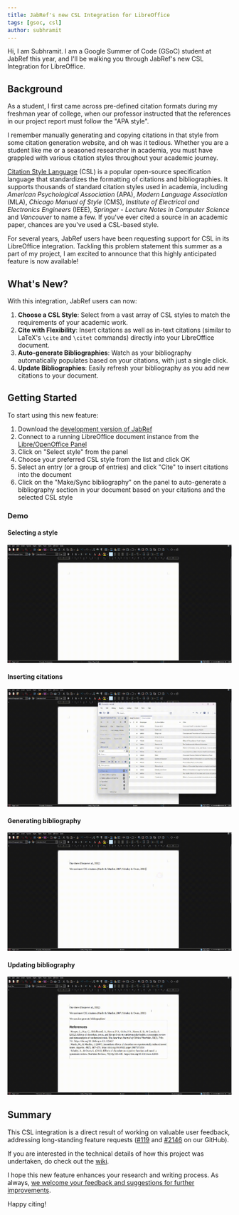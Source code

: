 ```yaml
---
title: JabRef's new CSL Integration for LibreOffice
tags: [gsoc, csl]
author: subhramit
---
```


Hi, I am Subhramit. I am a Google Summer of Code (GSoC) student at JabRef this year, and I'll be walking you through JabRef's new CSL Integration for LibreOffice.

## Background

As a student, I first came across pre-defined citation formats during my freshman year of college, when our professor instructed that the references in our project report must follow the "APA style".  

I remember manually generating and copying citations in that style from some citation generation website, and oh was it tedious. Whether you are a student like me or a seasoned researcher in academia, you must have grappled with various citation styles throughout your academic journey.

[Citation Style Language](https://citationstyles.org/) (CSL) is a popular open-source specification language that standardizes the formatting of citations and bibliographies. It supports thousands of standard citation styles used in academia, including *American Psychological Association* (APA), *Modern Language Association* (MLA), *Chicago Manual of Style* (CMS), *Institute of Electrical and Electronics Engineers* (IEEE), *Springer - Lecture Notes in Computer Science* and *Vancouver* to name a few. If you've ever cited a source in an academic paper, chances are you've used a CSL-based style.

For several years, JabRef users have been requesting support for CSL in its LibreOffice integration. Tackling this problem statement this summer as a part of my project, I am excited to announce that this highly anticipated feature is now available!

## What's New?

With this integration, JabRef users can now:

1. **Choose a CSL Style**: Select from a vast array of CSL styles to match the requirements of your academic work.
2. **Cite with Flexibility**: Insert citations as well as in-text citations (similar to LaTeX's `\cite` and `\citet` commands) directly into your LibreOffice document.
3. **Auto-generate Bibliographies**: Watch as your bibliography automatically populates based on your citations, with just a single click.
4. **Update Bibliographies**: Easily refresh your bibliography as you add new citations to your document.

## Getting Started

To start using this new feature:

1. Download the [development version of JabRef](https://builds.jabref.org/main/)
2. Connect to a running LibreOffice document instance from the [Libre/OpenOffice Panel](https://docs.jabref.org/cite/openofficeintegration)
3. Click on "Select style" from the panel
4. Choose your preferred CSL style from the list and click OK
5. Select an entry (or a group of entries) and click "Cite" to insert citations into the document
6. Click on the "Make/Sync bibliography" on the panel to auto-generate a bibliography section in your document based on your citations and the selected CSL style

### Demo

#### Selecting a style

![Selecting a style](../img/selecting-a-style.gif)

#### Inserting citations

![Inserting citations](../img/cite.gif)

#### Generating bibliography

![Generating bibliography](../img/bibliography.gif)

#### Updating bibliography

![Updating bibliography](../img/refresh.gif)

## Summary

This CSL integration is a direct result of working on valuable user feedback, addressing long-standing feature requests ([#119](https://github.com/JabRef/jabref/issues/119) and [#2146](https://github.com/JabRef/jabref/issues/2146) on our GitHub).

If you are interested in the technical details of how this project was undertaken, do check out the [wiki](https://github.com/JabRef/jabref/wiki/GSoC-2024-%E2%80%90-Improved-CSL-Support-%28and-more-LibreOffice%E2%80%90JabRef-integration-enhancements%29).

I hope this new feature enhances your research and writing process. As always, [we welcome your feedback and suggestions for further improvements](https://discourse.jabref.org/c/feedback/3).

Happy citing!
